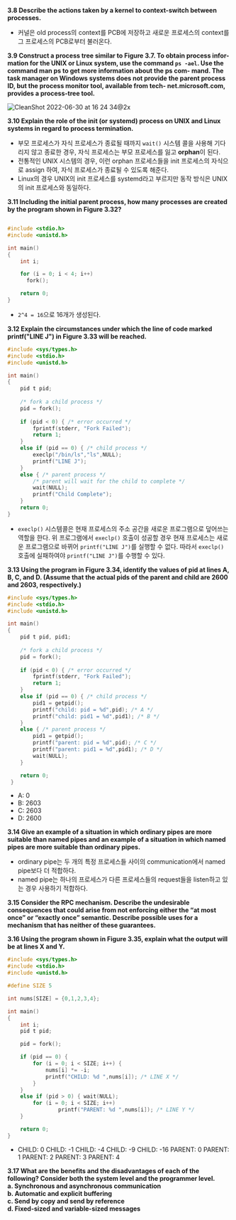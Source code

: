**3.8 Describe the actions taken by a kernel to context-switch between processes.**  
* 커널은 old process의 context를 PCB에 저장하고 새로운 프로세스의 context를 그 프로세스의 PCB로부터 불러온다.  

**3.9 Construct a process tree similar to Figure 3.7. To obtain process infor- mation for the UNIX or Linux system, use the command `ps -ael`. Use the command man ps to get more information about the ps com- mand. The task manager on Windows systems does not provide the parent process ID, but the process monitor tool, available from tech- net.microsoft.com, provides a process-tree tool.**  

![CleanShot 2022-06-30 at 16 24 34@2x](https://user-images.githubusercontent.com/46441723/176618017-79ce8fae-61d4-4e5d-9cea-f1715b77e332.png)  

**3.10 Explain the role of the init (or systemd) process on UNIX and Linux systems in regard to process termination.**  

* 부모 프로세스가 자식 프로세스가 종료될 때까지 `wait()` 시스템 콜을 사용해 기다리지 않고 종료한 경우, 자식 프로세스는 부모 프로세스를 잃고 **orphan**이 된다.  
* 전통적인 UNIX 시스템의 경우, 이런 orphan 프로세스들을 init 프로세스의 자식으로 assign 하여, 자식 프로세스가 종료될 수 있도록 해준다.  
* Linux의 경우 UNIX의 init 프로세스를 systemd라고 부르지만 동작 방식은 UNIX의 init 프로세스와 동일하다.  

**3.11 Including the initial parent process, how many processes are created by the program shown in Figure 3.32?**  
```C

#include <stdio.h> 
#include <unistd.h>

int main()
{
    int i;

    for (i = 0; i < 4; i++)
      fork();

    return 0;
}
```  
* `2^4 = 16`으로 16개가 생성된다.

**3.12 Explain the circumstances under which the line of code marked printf("LINE J") in Figure 3.33 will be reached.**  
```C
#include <sys/types.h> 
#include <stdio.h> 
#include <unistd.h>

int main()
{
    pid t pid;
    
    /* fork a child process */
    pid = fork();
    
    if (pid < 0) { /* error occurred */ 
        fprintf(stderr, "Fork Failed"); 
        return 1;
    }
    else if (pid == 0) { /* child process */
        execlp("/bin/ls","ls",NULL);
        printf("LINE J");
    }
    else { /* parent process */
        /* parent will wait for the child to complete */
        wait(NULL);
        printf("Child Complete");
    }
    return 0;
}
```  

* `execlp()` 시스템콜은 현재 프로세스의 주소 공간을 새로운 프로그램으로 덮어쓰는 역할을 한다. 위 프로그램에서 `execlp()` 호출이 성공할 경우 현재 프로세스는 새로운 프로그램으로 바뀌어 `printf("LINE J")`를 실행할 수 없다. 따라서 `execlp()` 호출에 실패하여야 `printf("LINE J")`를 수행할 수 있다.  

**3.13 Using the program in Figure 3.34, identify the values of pid at lines A, B, C, and D. (Assume that the actual pids of the parent and child are 2600 and 2603, respectively.)**  
```C
#include <sys/types.h> 
#include <stdio.h> 
#include <unistd.h>

int main()
{
    pid t pid, pid1;
    
    /* fork a child process */
    pid = fork();
    
    if (pid < 0) { /* error occurred */ 
        fprintf(stderr, "Fork Failed"); 
        return 1;
    }
    else if (pid == 0) { /* child process */
        pid1 = getpid();
        printf("child: pid = %d",pid); /* A */
        printf("child: pid1 = %d",pid1); /* B */
    }
    else { /* parent process */
        pid1 = getpid();
        printf("parent: pid = %d",pid); /* C */
        printf("parent: pid1 = %d",pid1); /* D */
        wait(NULL);
    }

    return 0;
 }
```

* A: 0  
* B: 2603  
* C: 2603  
* D: 2600  

**3.14 Give an example of a situation in which ordinary pipes are more suitable than named pipes and an example of a situation in which named pipes are more suitable than ordinary pipes.**  

* ordinary pipe는 두 개의 특정 프로세스들 사이의 communication에서 named pipe보다 더 적합하다.  
* named pipe는 하나의 프로세스가 다른 프로세스들의 request들을 listen하고 있는 경우 사용하기 적합하다.  

**3.15 Consider the RPC mechanism. Describe the undesirable consequences that could arise from not enforcing either the “at most once” or “exactly once” semantic. Describe possible uses for a mechanism that has neither of these guarantees.**  


**3.16 Using the program shown in Figure 3.35, explain what the output will be at lines X and Y.**  
```C
#include <sys/types.h> 
#include <stdio.h> 
#include <unistd.h>

#define SIZE 5

int nums[SIZE] = {0,1,2,3,4};

int main()
{
    int i;
    pid t pid;

    pid = fork();

    if (pid == 0) {
        for (i = 0; i < SIZE; i++) {
            nums[i] *= -i;
            printf("CHILD: %d ",nums[i]); /* LINE X */
        } 
    }
    else if (pid > 0) { wait(NULL);
        for (i = 0; i < SIZE; i++)
                printf("PARENT: %d ",nums[i]); /* LINE Y */
    }

    return 0;
}
```  
* CHILD: 0 CHILD: -1 CHILD: -4 CHILD: -9 CHILD: -16 PARENT: 0 PARENT: 1 PARENT: 2 PARENT: 3 PARENT: 4  

**3.17 What are the benefits and the disadvantages of each of the following? Consider both the system level and the programmer level.**  
**a. Synchronous and asynchronous communication**  
**b. Automatic and explicit buffering**  
**c. Send by copy and send by reference**  
**d. Fixed-sized and variable-sized messages**  